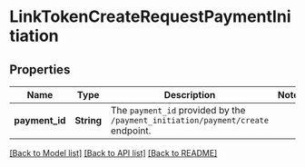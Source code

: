 # LinkTokenCreateRequestPaymentInitiation

## Properties

Name | Type | Description | Notes
------------ | ------------- | ------------- | -------------
**payment_id** | **String** | The `payment_id` provided by the `/payment_initiation/payment/create` endpoint. | 

[[Back to Model list]](../README.md#documentation-for-models) [[Back to API list]](../README.md#documentation-for-api-endpoints) [[Back to README]](../README.md)


